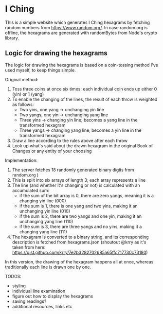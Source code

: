 # I Ching 

This is a simple website which generates I Ching hexagrams by fetching random numbers from https://www.random.org/.
In case random.org is offline, the hexagrams are generated with randomBytes from Node's crypto library. 

## Logic for drawing the hexagrams
The logic for drawing the hexagrams is based on a coin-tossing method I've used myself, to keep things simple.

Original method:
1. Toss three coins at once six times; each individual coin ends up either 0 (yin) or 1 (yang)
2. To enable the changing of the lines, the result of each throw is weighted as follows:
   - Two yins, one yang -> unchanging yin line
   - Two yangs, one yin -> unchanging yang line
   - Three yins -> changing yin line; becomes a yang line in the transformed hexagram
   - Three yangs -> changing yang line; becomes a yin line in the transformed hexagram
3. Draw a line according to the rules above after each throw
4. Look up what's said about the drawn hexagram in the original Book of Changes or any entity of your choosing

Implementation:
1. The server fetches 18 randomly generated binary digits from random.org )
2. This is split into six arrays of length 3; each array represents a line
3. The line (and whether it's changing or not) is calculated with an accumulated sum:
   - if the sum of the bit array is 0, there are zero yangs, meaning it is a changing yin line (000)
   - if the sum is 1, there is one yang and two yins, making it an unchanging yin line (010)
   - if the sum is 2, there are two yangs and one yin, making it an unchanging yang line (110)
   - if the sum is 3, there are three yangs and no yins, making it a changing yang line (111)
4. The hexagram is converted to a binary string, and its corresponding description is fetched from hexagrams.json (shoutout @krry as it's taken from here: https://gist.github.com/krry/7e2b3282702685a65ffc717730c73180)

In this version, the drawing of the hexagram happens all at once, whereas traditionally each line is drawn one by one. 

TODOS:
- styling
- individual line examination
- figure out how to display the hexagrams
- saving readings?
- additional resources, links etc
